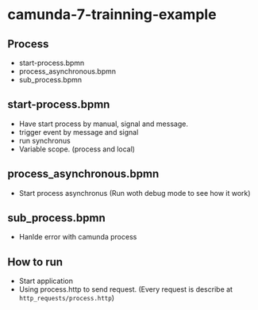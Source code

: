# camunda-7-trainning-example
## Process
  - start-process.bpmn
  - process_asynchronous.bpmn
  - sub_process.bpmn

## start-process.bpmn
  - Have start process by manual, signal and message.
  - trigger event by message and signal
  - run synchronus
  - Variable scope. (process and local)

## process_asynchronous.bpmn
 - Start process asynchronus (Run woth debug mode to see how it work)


## sub_process.bpmn
  - Hanlde error with camunda process

## How to run
  - Start application
  - Using process.http to send request. (Every request is describe at `http_requests/process.http`)
